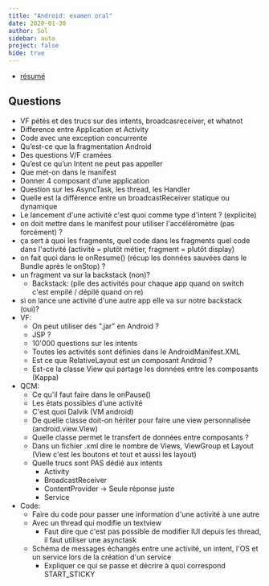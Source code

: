 ```yaml
---
title: "Android: examen oral"
date: 2020-01-30
author: Sol
sidebar: auto
project: false
hide: true
---
```


* [résumé](https://hackmd.io/C6sqAUv7QIO89qwQUqdCcA)


## Questions
* VF pétés et des trucs sur des intents, broadcasreceiver, et whatnot
* Difference entre Application et Activity
* Code avec une exception concurrente
* Qu’est-ce que la fragmentation Android
* Des questions V/F cramées
* Qu’est ce qu’un Intent ne peut pas appeller
* Que met-on dans le manifest
* Donner 4 composant d'une application
* Question sur les AsyncTask, les thread, les Handler
* Quelle est la différence entre un broadcastReceiver statique ou dynamique
* Le lancement d'une activité c'est quoi comme type d'intent ?  (explicite)
* on doit mettre dans le manifest pour utiliser l'accéléromètre (pas forcément) ?
* ça sert à quoi les fragments, quel code dans les fragments quel code dans l'activité (activité = plutôt métier, fragment = plutôt display)
* on fait quoi dans le onResume()  (récup les données sauvées dans le Bundle après le onStop) ?
* un fragment va sur la backstack (non)?
  * Backstack: (pile des activités pour chaque app quand on switch c'est empilé / dépilé quand on re)
* si on lance une activité d'une autre app elle va sur notre backstack (oui)?
* VF:
    * On peut utiliser des ".jar" en Android ?
    * JSP ?
    * 10'000 questions sur les intents
    * Toutes les activités sont définies dans le AndroidManifest.XML
    * Est ce que RelativeLayout est un composant Android ?
    * Est-ce la classe View qui partage les données entre les composants (Kappa)
* QCM:
    * Ce qu'il faut faire dans le onPause()
    * Les états possibles d'une activité
    * C'est quoi Dalvik (VM android)
    * De quelle classe doit-on hériter pour faire une view personnalisée (android.view.View)
    * Quelle classe permet le transfert de données entre composants ?
    * Dans un fichier .xml dire le nombre de Views, ViewGroup et Layout (View c'est les boutons et tout et aussi les layout)
    * Quelle trucs sont PAS dédié aux intents
        * Activity
        * BroadcastReceiver
        * ContentProvider → Seule réponse juste
        * Service
* Code:
    * Faire du code pour passer une information d'une activité à une autre
    * Avec un thread qui modifie un textview
        * Faut dire que c'est pas possible de modifier lUI depuis les thread, il faut utiliser une asynctask
    * Schéma de messages échangés entre une activité, un intent, l'OS et un service lors de la création d'un service
        * Expliquer ce qui se passe et décrire à quoi correspond START_STICKY